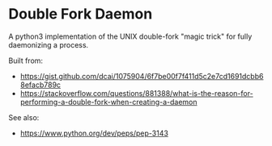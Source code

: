 # Double Fork Daemon

A python3 implementation of the UNIX double-fork "magic trick" for fully daemonizing a process.

Built from:

-   https://gist.github.com/dcai/1075904/6f7be00f7f411d5c2e7cd1691dcbb68efacb789c
-   https://stackoverflow.com/questions/881388/what-is-the-reason-for-performing-a-double-fork-when-creating-a-daemon

See also:

-   https://www.python.org/dev/peps/pep-3143
